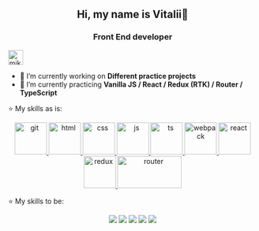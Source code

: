 <h2 align="center"> Hi, my name is Vitalii👋 </h2>
<h3 align="center">Front End developer</h3>

<a href = "mailto: vlegkiy85@gmail.com"><img align="center" src="https://cdn.jsdelivr.net/npm/simple-icons@3.0.1/icons/gmail.svg" alt="mikhail@nenashev.dev" height="30" width="30" /></a> 

- 🔭 I’m currently working on **Different practice projects**
- 🌱 I’m currently practicing **Vanilla JS / React / Redux (RTK) / Router / TypeScript**


⭐ My skills as is: 
<p align="center">
<a href="https://git-scm.com/" target="blanc"> <img src="https://camo.githubusercontent.com/fbfcb9e3dc648adc93bef37c718db16c52f617ad055a26de6dc3c21865c3321d/68747470733a2f2f7777772e766563746f726c6f676f2e7a6f6e652f6c6f676f732f6769742d73636d2f6769742d73636d2d69636f6e2e737667" alt="git" width="65" height="65"/> 
</a>
<a href="https://developer.mozilla.org/en-US/docs/Web/html" target="blank"> <img src="https://www.vectorlogo.zone/logos/w3_html5/w3_html5-icon.svg" alt="html" width="65" height="65"/> </a>
<a href="https://developer.mozilla.org/en-US/docs/Web/CSS" target="blank"> <img src="https://www.vectorlogo.zone/logos/w3_css/w3_css-icon.svg" alt="css" width="65" height="65"/> </a>
<a href="https://developer.mozilla.org/en-US/docs/Web/JavaScript" target="blank"> <img src="https://upload.vectorlogo.zone/logos/javascript/images/239ec8a4-163e-4792-83b6-3f6d96911757.svg" alt="js" width="65" height="65"/> </a>
<a href="https://www.typescriptlang.org/" target="blank"> <img src="https://www.vectorlogo.zone/logos/typescriptlang/typescriptlang-icon.svg" alt="ts" width="65" height="65"/> </a>
<a href="https://webpack.js.org/" target="blank"> <img src="https://www.vectorlogo.zone/logos/js_webpack/js_webpack-icon.svg" alt="webpack" width="65" height="65"/> </a>
<a href="https://reactjs.org/" target="blank"> <img src="https://www.vectorlogo.zone/logos/reactjs/reactjs-icon.svg" alt="react" width="65" height="65"/> </a>
<a href="https://redux.js.org/" target="blank"> <img src="https://raw.githubusercontent.com/detain/svg-logos/780f25886640cef088af994181646db2f6b1a3f8/svg/redux.svg" alt="redux" width="65" height="65"/> </a>
<a href="https://reactrouter.com/" target="blank"> <img src="https://seeklogo.com/images/R/reactrouter-logo-4572B114B5-seeklogo.com.png" alt="router" width="130" height="65"/> </a>
</p> 

⭐ My skills to be:
<p align="center">
<img src="https://img.icons8.com/color/48/000000/nodejs.png"/>
<img src="https://img.icons8.com/color/48/000000/mongodb.png"/>
<img src="https://img.icons8.com/color/48/000000/postgreesql.png"/>
<img src="https://img.icons8.com/color/48/000000/sql.png"/>
<img src="https://img.icons8.com/color/48/000000/docker.png"/>
</p>

